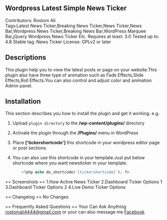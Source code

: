 ## Wordpress Latest Simple News Ticker 
Contributors: Rostom Ali \
Tags:Latest News Ticker,Breaking News Ticker,News Ticker,News Bar,Wordpress News Ticker,Breaking News Bar,WordPress Marquee Bar,jQuery Wordpress News Ticker Etc.
Requires at least: 3.0
Tested up to: 4.8
Stable tag: News Ticker
License: GPLv2 or later

## Descriptions
This plugin help you to view the latest posts or page on your website.This plugin also have three type of animation such as Fade Effects,Slide Effects,Roll Effects.You can also control and adjust color and animation Admin panel.

## Installation
This section describes you how to install the plugin and get it working.
	e.g.
	
1. Upload `plugin directory` to the **/wp-content/plugins/** directory
1. Activate the plugin through the **/Plugins/** menu in WordPress
1. Place **['tickershortcode']** this shortcode in your wordpress editor page or post sections.
1. You can also use this shortcode in your template.Just put below shortcode where you want newsticker in your template.

	```php
		<?php echo do_shortcode('[tickershortcode]'); ?>
	```

== Screenshots ==
1.How Active News Ticker
2.Dashboard Ticker Options 1
3.Dashboard Ticker Options 2
4.Live Demo Ticker Options

== Changelog ==
No Changes

== Frequently Asked Questions ==
Your Can Ask Anything rostomali4444@gmail.com
or your can also message me <a href="http://www.facebook.com/engrrostomali">Facebook</a>

